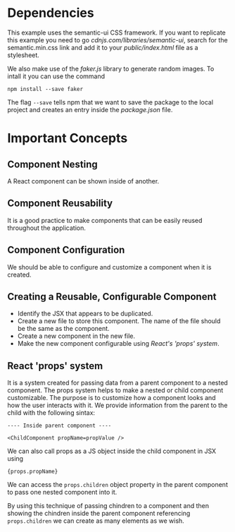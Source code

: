 # Dependencies
This example uses the semantic-ui CSS framework.
If you want to replicate this example you need to go *cdnjs.com/libraries/semantic-ui*, search for the semantic.min.css link and add it to your *public/index.html* file as a stylesheet. 

We also make use of the *faker.js* library to generate random images. To intall it you can use the command
```
npm install --save faker
```
The flag ```--save``` tells npm that we want to save the package to the local project and creates an entry inside the *package.json* file.

# Important Concepts

## Component Nesting
A React component can be shown inside of another.

## Component Reusability
It is a good practice to make components that can be easily reused throughout the application. 
## Component Configuration
We should be able to configure and customize a component when it is created.

## Creating a Reusable, Configurable Component
* Identify the JSX that appears to be duplicated.
* Create a new file to store this component. The name of the file should be the same as the component.
* Create a new component in the new file.
* Make the new component configurable using *React's 'props' system*.

## React 'props' system
It is a system created for passing data from a parent component to a nested component. The props system helps to make a nested or child component customizable.
The purpose is to customize how a component looks and how  the user interacts with it.
We provide information from the parent to the child with the following sintax:
```
---- Inside parent component ----

<ChildComponent propName=propValue />

```
We can also call props as a JS object inside the child component in JSX using
```
{props.propName}
``` 

We can access the ```props.children``` object property in the parent component to pass one nested component into it.

By using this technique of passing chindren to a component and then showing the chindren inside the parent component referencing ``` props.children``` we can create as many elements as we wish.

